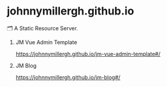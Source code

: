 # johnnymillergh.github.io
🗂 A Static Resource Server.

1. JM Vue Admin Template

   https://johnnymillergh.github.io/jm-vue-admin-template#/

2. JM Blog

   https://johnnymillergh.github.io/jm-blog#/

